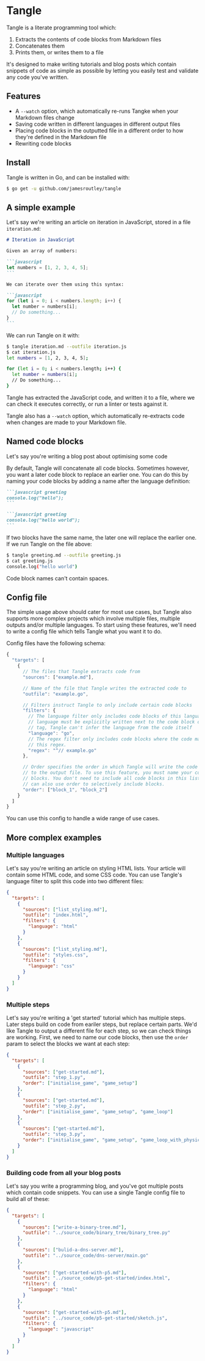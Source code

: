# Tangle

Tangle is a literate programming tool which:

1. Extracts the contents of code blocks from Markdown files
2. Concatenates them
3. Prints them, or writes them to a file

It's designed to make writing tutorials and blog posts which contain snippets of
code as simple as possible by letting you easily test and validate any code
you've written.

## Features

- A `--watch` option, which automatically re-runs Tangke when your Markdown files change
- Saving code written in different languages in different output files
- Placing code blocks in the outputted file in a different order to how they're
  defined in the Markdown file
- Rewriting code blocks

## Install

Tangle is written in Go, and can be installed with:

```sh
$ go get -u github.com/jamesroutley/tangle
```

## A simple example

Let's say we're writing an article on iteration in JavaScript, stored in a file
`iteration.md`:

````markdown
# Iteration in JavaScript

Given an array of numbers:

```javascript
let numbers = [1, 2, 3, 4, 5];
```

We can iterate over them using this syntax:

```javascript
for (let i = 0; i < numbers.length; i++) {
  let number = numbers[i];
  // Do something...
}
```
````

We can run Tangle on it with:

```sh
$ tangle iteration.md --outfile iteration.js
$ cat iteration.js
let numbers = [1, 2, 3, 4, 5];

for (let i = 0; i < numbers.length; i++) {
  let number = numbers[i];
  // Do something...
}
```

Tangle has extracted the JavaScript code, and written it to a file, where we can
check it executes correctly, or run a linter or tests against it.

Tangle also has a `--watch` option, which automatically re-extracts code when
changes are made to your Markdown file.

## Named code blocks

Let's say you're writing a blog post about optimising some code

By default, Tangle will concatenate all code blocks. Sometimes however, you want
a later code block to replace an earlier one. You can do this by naming your
code blocks by adding a name after the language definition:

````markdown
```javascript greeting
console.log("hello");
```

```javascript greeting
console.log("hello world");
```
````

If two blocks have the same name, the later one will replace the earlier one. If
we run Tangle on the file above:

```sh
$ tangle greeting.md --outfile greeting.js
$ cat greeting.js
console.log("hello world")
```

Code block names can't contain spaces.

## Config file

The simple usage above should cater for most use cases, but Tangle also supports
more complex projects which involve multiple files, multiple outputs and/or
multiple languages. To start using these features, we'll need to write a config
file which tells Tangle what you want it to do.

Config files have the following schema:

```javascript
{
  "targets": [
    {
      // The files that Tangle extracts code from
      "sources": ["example.md"],

      // Name of the file that Tangle writes the extracted code to
      "outfile": "example.go",

      // Filters instruct Tangle to only include certain code blocks
      "filters": {
        // The language filter only includes code blocks of this language. The
        // language must be explicitly written next to the code block opening
        // tag, Tangle can't infer the language from the code itself
        "language": "go",
        // The regex filter only includes code blocks where the code matches
        // this regex.
        "regex": "^// example.go"
      },

      // Order specifies the order in which Tangle will write the code blocks
      // to the output file. To use this feature, you must name your code
      // blocks. You don't need to include all code blocks in this list, so you
      // can also use order to selectively include blocks.
      "order": ["block_1", "block_2"]
    }
  ]
}
```

You can use this config to handle a wide range of use cases.

## More complex examples

### Multiple languages

Let's say you're writing an article on styling HTML lists. Your article will
contain some HTML code, and some CSS code. You can use Tangle's language filter
to split this code into two different files:

```json
{
  "targets": [
    {
      "sources": ["list_styling.md"],
      "outfile": "index.html",
      "filters": {
        "language": "html"
      }
    },
    {
      "sources": ["list_styling.md"],
      "outfile": "styles.css",
      "filters": {
        "language": "css"
      }
    }
  ]
}
```

### Multiple steps

Let's say you're writing a 'get started' tutorial which has multiple steps.
Later steps build on code from eariler steps, but replace certain parts. We'd
like Tangle to output a different file for each step, so we can check things are
working. First, we need to name our code blocks, then use the `order` param to
select the blocks we want at each step:

```json
{
  "targets": [
    {
      "sources": ["get-started.md"],
      "outfile": "step_1.py",
      "order": ["initialise_game", "game_setup"]
    },
    {
      "sources": ["get-started.md"],
      "outfile": "step_2.py",
      "order": ["initialise_game", "game_setup", "game_loop"]
    },
    {
      "sources": ["get-started.md"],
      "outfile": "step_3.py",
      "order": ["initialise_game", "game_setup", "game_loop_with_physics"]
    }
  ]
}
```

### Building code from all your blog posts

Let's say you write a programming blog, and you've got multiple posts which
contain code snippets. You can use a single Tangle config file to build all of
these:

```json
{
  "targets": [
    {
      "sources": ["write-a-binary-tree.md"],
      "outfile": "../source_code/binary_tree/binary_tree.py"
    },
    {
      "sources": ["bulid-a-dns-server.md"],
      "outfile": "../source_code/dns-server/main.go"
    },
    {
      "sources": ["get-started-with-p5.md"],
      "outfile": "../source_code/p5-get-started/index.html",
      "filters": {
        "language": "html"
      }
    },
    {
      "sources": ["get-started-with-p5.md"],
      "outfile": "../source_code/p5-get-started/sketch.js",
      "filters": {
        "language": "javascript"
      }
    }
  ]
}
```
